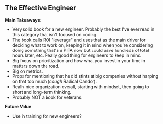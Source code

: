 ## The Effective Engineer

**Main Takeaways:**
- Very solid book for a new engineer. Probably the best I've ever read in this category that isn't focused on coding.
- The book calls ROI "leverage" and uses that as the main driver for deciding what to work on, keeping it in mind when you're considering doing something that's a PITA now but could save hundreds of total hours later, etc. Really good thing for engineers to keep in mind.
- Big focus on prioritization and how what you invest in your time in matters down the road.
- Big on metrics.
- Props for mentioning that he did stints at big companies without harping on that too much (*cough* Radical Candor).
- Really nice organization overall, starting with mindset, then going to short and long-term thinking.
- Probably NOT a book for veterans.


**Future Value**
- Use in training for new engineers?

<!--stackedit_data:
eyJoaXN0b3J5IjpbLTMzNjg0MjA5NiwtMTAwNzQwMTQzNSwtMj
QyNTM4NTcwLDE4NTM4ODY4NzQsNzcwNDk0MjUzLDI5MjAxNDI1
MSwxNDgyMzEyMzIwXX0=
-->